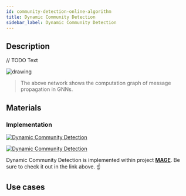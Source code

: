 ```yaml
---
id: community-detection-online-algorithm
title: Dynamic Community Detection
sidebar_label: Dynamic Community Detection
---
```


## Description

// TODO Text

<img src="https://i.imgur.com/NiQi7NW.png" alt="drawing"/>

> The above network shows the computation graph of message propagation in GNNs.


## Materials

### Implementation

[![Dynamic Community Detection](https://img.shields.io/badge/Dynamic_Community_Detection-Implementation-FB6E00?style=for-the-badge&logo=github&logoColor=white)](/mage/query-modules/python/node-similarity)

[![Dynamic Community Detection](https://img.shields.io/badge/Dynamic_Community_Detection-Documentation-FCC624?style=for-the-badge&logo=cplusplus&logoColor=white)](/mage/query-modules/python/node-similarity)

Dynamic Community Detection is implemented within project [**MAGE**](https://github.com/memgraph/mage). Be sure to check it out in the link above. :point_up:

## Use cases
